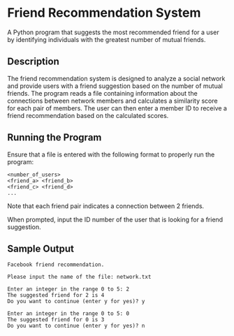 # Friend Recommendation System

A Python program that suggests the most recommended friend for a user by identifying individuals with the greatest number of mutual friends.

## Description

The friend recommendation system is designed to analyze a social network and provide users with a friend suggestion based on the number of mutual friends. The program reads a file containing information about the connections between network members and calculates a similarity score for each pair of members. The user can then enter a member ID to receive a friend recommendation based on the calculated scores.

## Running the Program

Ensure that a file is entered with the following format to properly run the program:

    <number_of_users>
    <friend_a> <friend_b>
    <friend_c> <friend_d>
    ...

Note that each friend pair indicates a connection between 2 friends. 

When prompted, input the ID number of the user that is looking for a friend suggestion.

## Sample Output

    Facebook friend recommendation.
    
    Please input the name of the file: network.txt
    
    Enter an integer in the range 0 to 5: 2
    The suggested friend for 2 is 4
    Do you want to continue (enter y for yes)? y
    
    Enter an integer in the range 0 to 5: 0
    The suggested friend for 0 is 3
    Do you want to continue (enter y for yes)? n
